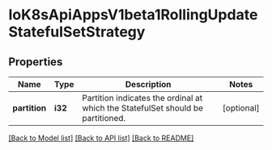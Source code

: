 # IoK8sApiAppsV1beta1RollingUpdateStatefulSetStrategy

## Properties
Name | Type | Description | Notes
------------ | ------------- | ------------- | -------------
**partition** | **i32** | Partition indicates the ordinal at which the StatefulSet should be partitioned. | [optional] 

[[Back to Model list]](../README.md#documentation-for-models) [[Back to API list]](../README.md#documentation-for-api-endpoints) [[Back to README]](../README.md)


